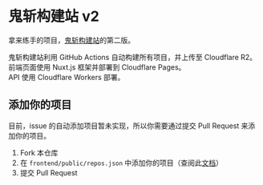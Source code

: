 # 鬼斩构建站 v2

拿来练手的项目，[鬼斩构建站](https://github.com/ybw0014/guizhan-builds)的第二版。

鬼斩构建站利用 GitHub Actions 自动构建所有项目，并上传至 Cloudflare R2。  
前端页面使用 Nuxt.js 框架并部署到 Cloudflare Pages。  
API 使用 Cloudflare Workers 部署。

## 添加你的项目

目前，issue 的自动添加项目暂未实现，所以你需要通过提交 Pull Request 来添加你的项目。

1. Fork 本仓库
2. 在 `frontend/public/repos.json` 中添加你的项目（查阅此[文档](./README_repos.md)）
3. 提交 Pull Request
